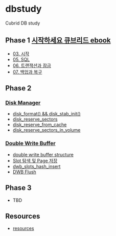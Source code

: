 # dbstudy
Cubrid DB study

## Phase 1 [시작하세요 큐브리드 ebook](https://www.cubrid.com/notice/3808747)
* [03. 시작](module01/README.md)
* [05. SQL](module02/README.md)
* [06. 트랜잭션과 잠금](module03/README.md)
* [07. 백업과 복구](module04/README.md)

## Phase 2
### [Disk Manager](module05/README.md)
* [disk_format() && disk_stab_init()](module07/README.md)
* [disk_reserve_sectors](module09/README.md)
* [disk_reserve_from_cache](module11/README.md)
* [disk_reserve_sectors_in_volume](module13/README.md)

### [Double Write Buffer](module06/README.md)
* [double write buffer structure](module08/README.md)
* [Slot 탐색 및 Page 저장](module10/README.md)
* [dwb_slots_hash_insert](module12/README.md)
* [DWB Flush](module14/README.md)

## Phase 3
* TBD

## Resources
* [resources](resources/README.md)
